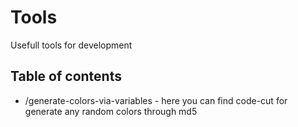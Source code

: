 # Tools
Usefull tools for development

## Table of contents
* /generate-colors-via-variables - here you can find code-cut for generate any random colors through md5